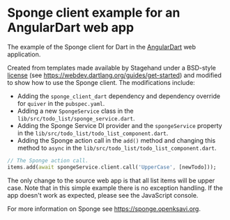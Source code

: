 # Sponge client example for an AngularDart web app
The example of the Sponge client for Dart in the [AngularDart](https://webdev.dartlang.org/angular) web application.

Created from templates made available by Stagehand under a BSD-style
[license](https://github.com/dart-lang/stagehand/blob/master/LICENSE) (see https://webdev.dartlang.org/guides/get-started) and modified to show how to use the Sponge client. The modifications include:

* Adding the `sponge_client_dart` dependency and dependency override for `quiver` in the `pubspec.yaml`.
* Adding a new `SpongeService` class in the `lib/src/todo_list/sponge_service.dart`.
* Adding the Sponge Service DI provider and the `spongeService` property in the `lib/src/todo_list/todo_list_component.dart`.
* Adding the Sponge action call in the `add()` method and changing this method to `async` in the `lib/src/todo_list/todo_list_component.dart`.

```dart
// The Sponge action call.
items.add(await spongeService.client.call('UpperCase', [newTodo]));
 ```

 The only change to the source web app is that all list items will be upper case. Note that in this simple example there is no exception handling. If the app doesn't work as expected, please see the JavaScript console.

 For more information on Sponge see https://sponge.openksavi.org.